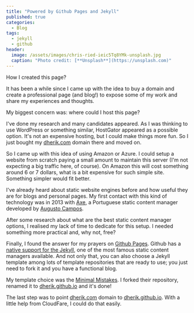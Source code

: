 ```yaml
---
title: "Powered by Github Pages and Jekyll"
published: true
categories:
  - Blog
tags:
  - jekyll
  - github
header:
  image: /assets/images/chris-ried-ieic5Tq8YMk-unsplash.jpg
  caption: "Photo credit: [**Unsplash**](https://unsplash.com)"
---
```


How I created this page?

It has been a while since I came up with the idea to buy a domain and create a professional page (and blog!) to expose some of my work and share my experiences and thoughts.

My biggest concern was: where could I host this page?

I've done my research and many candidates appeared. As I was thinking to use WordPress or something similar, HostGator appeared as a possible option. It's not an expensive hosting, but I could make things more fun. So I just bought my [dherik.com](https://dherik.com) domain there and moved on.

So I came up with this idea of using Amazon or Azure. I could setup a website from scratch paying a small amount to maintain this server (I'm not expecting a big traffic here, of course). On Amazon this will cost something around 6 or 7 dollars, what is a bit expensive for such simple site. Something simpler would fit better.

I've already heard about static website engines before and how useful they are for blogs and personal pages. My first contact with this kind of technology was in 2013 with [Axe](http://augustocampos.net/axe/blog/2013/06/o-que-e-o-axe.html), a Portuguese static content manager developed by [Augusto Campos](https://twitter.com/augustocc).

After some research about what are the best static content manager options, I realised my lack of time to dedicate for this setup. I needed something more practical and, why not, free? 

Finally, I found the answer for my prayers on [Github Pages](https://pages.github.com/). Github has a [native support for the Jekyll](https://jekyllrb.com/docs/github-pages/), one of the most famous static content managers available. And not only that, you can also choose a Jekyll template among lots of template repositories that are ready to use; you just need to fork it and you have a functional blog. 

My template choice was the [Minimal Mistakes](https://mmistakes.github.io/minimal-mistakes/). I forked their repository, renamed it to [dherik.github.io](https://dherik.github.io) and it's done!

The last step was to point [dherik.com](https://dherik.com) domain to [dherik.github.io](https://dherik.github.io). With a little help from CloudFare, I could do that easily.
